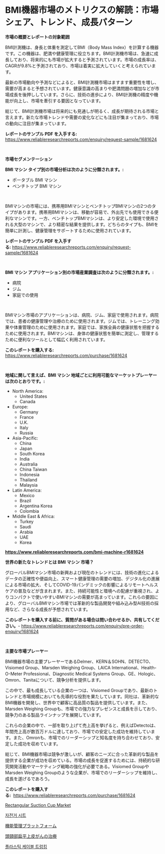<p><h1>BMI機器市場のメトリクスの解読：市場シェア、トレンド、成長パターン</h1></p><p><strong>市場の概要とレポートの対象範囲</strong></p>
<p><p>BMI計測機は、身長と体重を測定してBMI（Body Mass Index）を計算する機器です。この機器は、肥満や健康管理に役立ちます。BMI計測機市場は、急速に成長しており、将来的にも市場が拡大すると予測されています。市場の成長率は、CAGRが9.8%と予測されており、市場は着実に拡大していくと考えられています。</p><p>最新の市場動向や予測などによると、BMI計測機市場はますます重要性を増し、需要が高まると予想されています。健康意識の高まりや肥満問題の増加などが市場成長を後押ししています。さらに、技術の進歩により、BMI計測機の精度や機能が向上し、市場を牽引する要因となっています。</p><p>総じて、BMI計測機市場は将来的にも見通しが明るく、成長が期待される市場と言えます。新たな市場トレンドや需要の変化などにも注目が集まっており、市場の動向に注目が集まっています。</p></p>
<p><strong>レポートのサンプル PDF を入手する:</strong> <a href="https://www.reliableresearchreports.com/enquiry/request-sample/1681624">https://www.reliableresearchreports.com/enquiry/request-sample/1681624</a></p>
<p>&nbsp;</p>
<p><strong>市場セグメンテーション</strong></p>
<p><strong>BMI マシン タイプ別の市場分析は次のように分類されます。:</strong></p>
<p><ul><li>ポータブル BMI マシン</li><li>ベンチトップ BMI マシン</li></ul></p>
<p>&nbsp;</p>
<p><p>BMIマシンの市場には、携帯用BMIマシンとベンチトップBMIマシンの2つのタイプがあります。携帯用BMIマシンは、移動が容易で、外出先でも使用できる便利なマシンです。一方、ベンチトップBMIマシンは、より安定した環境で使用される大型のマシンで、より精密な結果を提供します。どちらのタイプも、BMIを簡単に計測し、健康管理をサポートするために使用されています。</p></p>
<p><strong>レポートのサンプル PDF を入手する:</strong>&nbsp;<a href="https://www.reliableresearchreports.com/enquiry/request-sample/1681624">https://www.reliableresearchreports.com/enquiry/request-sample/1681624</a></p>
<p>&nbsp;</p>
<p><strong> BMI マシン アプリケーション別の市場産業調査は次のように分類されます。:</strong></p>
<p><ul><li>病院</li><li>ジム</li><li>家庭での使用</li></ul></p>
<p>&nbsp;</p>
<p><p>BMIマシン市場のアプリケーションは、病院、ジム、家庭で使用されます。病院では、患者の健康管理や治療のために使用されます。ジムでは、トレーニング効果や体重管理のために使用されます。家庭では、家族全員の健康状態を把握するために使用されます。BMIマシンは、身体の健康状態を簡単に測定し、管理するために便利なツールとして幅広く利用されています。</p></p>
<p><strong>このレポートを購入する:</strong>&nbsp; <a href="https://www.reliableresearchreports.com/purchase/1681624">https://www.reliableresearchreports.com/purchase/1681624</a></p>
<p>&nbsp;</p>
<p><strong>地域に関して言えば、BMI マシン 地域ごとに利用可能なマーケットプレーヤーは次のとおりです。:</strong></p>
<p><ul>
    <li>
        North America:
        <ul>
            <li>United States</li>
            <li>Canada</li>
        </ul>
    </li>
    <li>
        Europe:
        <ul>
            <li>Germany</li>
            <li>France</li>
            <li>U.K.</li>
            <li>Italy</li>
            <li>Russia</li>
        </ul>
    </li>
    <li>
        Asia-Pacific:
        <ul>
            <li>China</li>
            <li>Japan</li>
            <li>South Korea</li>
            <li>India</li>
            <li>Australia</li>
            <li>China Taiwan</li>
            <li>Indonesia</li>
            <li>Thailand</li>
            <li>Malaysia</li>
        </ul>
    </li>
    <li>
        Latin America:
        <ul>
            <li>Mexico</li>
            <li>Brazil</li>
            <li>Argentina Korea</li>
            <li>Colombia</li>
        </ul>
    </li>
    <li>
        Middle East & Africa:
        <ul>
            <li>Turkey</li>
            <li>Saudi</li>
            <li>Arabia</li>
            <li>UAE</li>
            <li>Korea</li>
        </ul>
    </li>
    </ul></p>
<p><strong><a href="https://www.reliableresearchreports.com/bmi-machine-r1681624">https://www.reliableresearchreports.com/bmi-machine-r1681624</a></strong>&nbsp;</p>
<p><strong>世界の新たなトレンドとは BMI マシン 市場？</strong></p>
<p><p>グローバルBMIマシン市場の新興および現在のトレンドには、技術の進化によるデータの正確性や便益向上、スマート健康管理の需要の増加、デジタル化の進展による市場の拡大、そしてCOVID-19パンデミックの影響によるリモートヘルスケアの普及などが含まれます。また、持続可能性と環境への配慮が重視され、よりコンパクトで使いやすいBMIマシンの需要が高まっています。これらの要因により、グローバルBMIマシン市場では革新的な製品開発や組み込み型AI技術の採用など、さらなる成長が予想されています。</p></p>
<p><strong>このレポートを購入する前に、質問がある場合は問い合わせるか、共有してください。</strong>- <a href="https://www.reliableresearchreports.com/enquiry/pre-order-enquiry/1681624">https://www.reliableresearchreports.com/enquiry/pre-order-enquiry/1681624</a></p>
<p>&nbsp;</p>
<p><strong>主要な市場プレーヤー</strong></p>
<p><p>BMI機器市場の主要プレーヤーであるDelmer、KERN＆SOHN、DETECTO、Visiomed Group、Marsden Weighing Group、LAICA International、Health-O-Meter Professional、Diagnostic Medical Systems Group、GE、Hologic、Omron、Tanitaについて、競争分析を提供します。</p><p>この中で、最も成長している企業の一つは、Visiomed Groupであり、最新のトレンドと市場規模においても先導的な役割を果たしています。同社は、革新的なBMI機器を開発し、世界中で顧客に高品質の製品を提供しています。また、Marsden Weighing Groupも、市場での強力なプレゼンスと成長を示しており、競争力のある製品ラインナップを展開しています。</p><p>これらの企業の中で、一部を取り上げて売上高を挙げると、例えばDetectoは、年間売上高が数百万ドルに達しており、市場での安定した成功を維持しています。また、Omronも、市場でのリーダーシップと知名度を持ち合わせており、安定した成功を収めています。</p><p>総じて、BMI機器市場は競争が激しいが、顧客のニーズに合った革新的な製品を提供する企業が成功を収めている。市場の成長を促進するためには、持続的な研究開発活動やマーケティング戦略の強化が必要である。Visiomed GroupやMarsden Weighing Groupのような企業が、市場でのリーダーシップを維持し、成長を遂げるであろう。</p></p>
<p><strong>このレポートを購入する:</strong>&nbsp;&nbsp;<a href="https://www.reliableresearchreports.com/purchase/1681624">https://www.reliableresearchreports.com/purchase/1681624</a></p>
<p><p><a href="https://github.com/dimitrishawkinswaynenp91rgz/Market-Research-Report-List-2/blob/main/rectangular-suction-cup-market.md">Rectangular Suction Cup Market</a></p><p><a href="https://medium.com/@tammyholmes1955/%EC%9E%90%EC%A0%84%EA%B1%B0-%EC%A2%8C%EC%84%9D-%EC%8B%9C%EC%9E%A5-%EC%A0%84%EB%A7%9D-%EC%82%B0%EC%97%85-%EA%B0%9C%EC%9A%94-%EB%B0%8F-%EC%98%88%EC%B8%A1-2024%EB%85%84%EB%B6%80%ED%84%B0-2031%EB%85%84%EA%B9%8C%EC%A7%80-e4abc4150475">자전거 시트</a></p><p><a href="https://medium.com/@isabeleterson7845/%E7%89%B9%E5%BE%B4%E7%AE%A1%E7%90%86%E3%83%97%E3%83%A9%E3%83%83%E3%83%88%E3%83%95%E3%82%A9%E3%83%BC%E3%83%A0%E5%B8%82%E5%A0%B4%E8%A6%8F%E6%A8%A1%E3%81%A8%E5%B8%82%E5%A0%B4%E5%8B%95%E5%90%91-%E5%AE%8C%E5%85%A8%E3%81%AA%E7%94%A3%E6%A5%AD%E6%A6%82%E8%A6%81-2024%E5%B9%B4%E3%81%8B%E3%82%892031%E5%B9%B4%E3%81%BE%E3%81%A7-6380b8b53fa6">機能管理プラットフォーム</a></p><p><a href="https://github.com/one-cool-chick/Market-Research-Report-List-1/blob/main/620215727950.md">頭頸部扁平上皮がんの治療</a></p><p><a href="https://medium.com/@munchkin678568/%ED%94%8C%EB%9D%BC%EC%8A%A4%ED%8B%B1-%EC%BC%80%EC%9D%B4%EB%B8%94-%ED%8A%B8%EB%9F%AD%ED%8C%85-%EC%8B%9C%EC%9E%A5-%EB%B6%84%EC%84%9D-cagr-%EC%8B%9C%EC%9E%A5-%EC%84%B8%EB%B6%84%ED%99%94-%EB%B0%8F-%EA%B8%80%EB%A1%9C%EB%B2%8C-%EC%82%B0%EC%97%85-%EA%B0%9C%EC%9A%94-5c3cb0476b38">플라스틱 케이블 트렁킹</a></p></p>